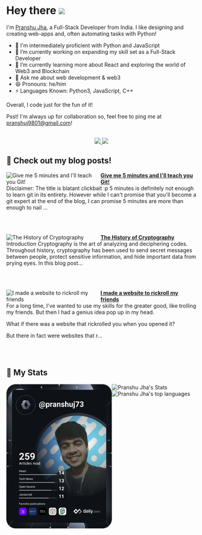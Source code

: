 # Hey there <img src="https://raw.githubusercontent.com/MartinHeinz/MartinHeinz/master/wave.gif" width="35"/>


I'm [Pranshu Jha](https://linktr.ee/pranshuj73), a Full-Stack Developer from India. I like designing and creating web-apps and, often automating tasks with Python!
- 🚀 I'm intermediately proficient with Python and JavaScript
- 🔭 I’m currently working on expanding my skill set as a Full-Stack Developer
- 🌱 I’m currently learning more about React and exploring the world of Web3 and Blockchain
- 💬 Ask me about web development & web3
- 😄 Pronouns: he/him
- ⚡ Languages Known: Python3, JavaScript, C++

Overall, I code just for the fun of it!

Psst! I'm always up for collaboration so, feel free to ping me at [pranshuj9801@gmail.com](mailto:pranshuj9801@gmail.com)!

<!-- SOCIALS -->

<br />

<div align="center">
 <a href="https://twitter.com/pranshuj73" target="_blank" rel="noopener noreferrer">
  <img src="https://img.shields.io/badge/Twitter-@pranshuj73-blue?color=efefef&style=for-the-badge&logo=twitter" />
 </a>
 <a href="https://www.linkedin.com/in/pranshu-jha-7ba383183/" target="_blank" rel="noopener noreferrer">
  <img src="https://img.shields.io/badge/LinkedIn-Pranshu Jha-blue?color=efefef&style=for-the-badge&logo=linkedin" />
 </a>
</div>

## 📰 Check out my blog posts!
<!-- HASHNODE_BLOG:START -->
<p align="left">
<a href="https://pranshujha.hashnode.dev//give-me-5-minutes-and-ill-teach-you-git" title="Give me 5 minutes and I'll teach you Git!"><img src="https://cdn.hashnode.com/res/hashnode/image/upload/v1682959398369/40614c1f-5401-4abb-a56c-09687d5fb2b3.jpeg" alt="Give me 5 minutes and I'll teach you Git!" width="250px" align="left" /></a>
<a href="https://pranshujha.hashnode.dev//give-me-5-minutes-and-ill-teach-you-git" title="Give me 5 minutes and I'll teach you Git!"><strong>Give me 5 minutes and I'll teach you Git!</strong></a>
<br/> Disclaimer: The title is blatant clickbait :p
5 minutes is definitely not enough to learn git in its entirety.
However while I can't promise that you'll become a git expert at the end of the blog, I can promise 5 minutes are more than enough to nail ... </p> <br/> <br/>
<p align="left">
<a href="https://pranshujha.hashnode.dev//the-history-of-cryptography" title="The History of Cryptography"><img src="https://cdn.hashnode.com/res/hashnode/image/upload/v1682612850430/81410e10-a891-47b6-b7bb-9459eb441b52.jpeg" alt="The History of Cryptography" width="250px" align="left" /></a>
<a href="https://pranshujha.hashnode.dev//the-history-of-cryptography" title="The History of Cryptography"><strong>The History of Cryptography</strong></a>
<br/> Introduction
Cryptography is the art of analyzing and deciphering codes. Throughout history, cryptography has been used to send secret messages between people, protect sensitive information, and hide important data from prying eyes.
In this blog post... </p> <br/> <br/>
<p align="left">
<a href="https://pranshujha.hashnode.dev//i-made-a-website-to-rickroll-my-friends" title="I made a website to rickroll my friends"><img src="https://cdn.hashnode.com/res/hashnode/image/upload/v1674234732805/cecc1f08-0776-4026-bcd2-e55106ae43c7.png" alt="I made a website to rickroll my friends" width="250px" align="left" /></a>
<a href="https://pranshujha.hashnode.dev//i-made-a-website-to-rickroll-my-friends" title="I made a website to rickroll my friends"><strong>I made a website to rickroll my friends</strong></a>
<br/> For a long time, I've wanted to use my skills for the greater good, like trolling my friends. But then I had a genius idea pop up in my head.

What if there was a website that rickrolled you when you opened it?

But there in fact were websites that r... </p> <br/> <br/>
<!-- HASHNODE_BLOG:END -->
## 👾 My Stats
<a href="https://app.daily.dev/voltycodes"><img align="left" src="https://github.com/pranshuj73/pranshuj73/blob/main/devcard.svg" width="280" alt="Pranshu Jha's Dev Card" /></a>
<img align="left" src="https://github-readme-stats.zohan.tech/api?username=pranshuj73&count_private=true&hide_border=true&show_icons=true&theme=dark&icon_color=61dafb" alt="Pranshu Jha's Stats" />
<br/>
<img align="left" src="https://github-readme-stats.zohan.tech/api/top-langs/?username=pranshuj73&layout=compact&hide=css,html&theme=dark&icon_color=61dafb&hide_border=true" alt="Pranshu Jha's top languages" />

